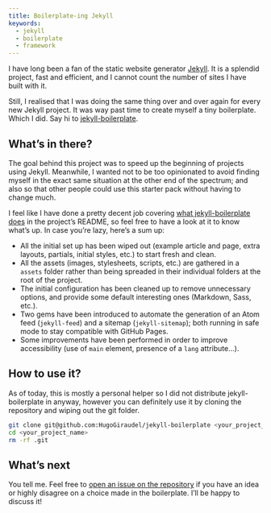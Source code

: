 ```yaml
---
title: Boilerplate-ing Jekyll
keywords:
  - jekyll
  - boilerplate
  - framework
---
```


I have long been a fan of the static website generator [Jekyll](https://jekyllrb.com/). It is a splendid project, fast and efficient, and I cannot count the number of sites I have built with it.

Still, I realised that I was doing the same thing over and over again for every new Jekyll project. It was way past time to create myself a tiny boilerplate. Which I did. Say hi to [jekyll-boilerplate](https://github.com/KittyGiraudel/jekyll-boilerplate).

## What’s in there?

The goal behind this project was to speed up the beginning of projects using Jekyll. Meanwhile, I wanted not to be too opinionated to avoid finding myself in the exact same situation at the other end of the spectrum; and also so that other people could use this starter pack without having to change much.

I feel like I have done a pretty decent job covering [what jekyll-boilerplate does](https://github.com/KittyGiraudel/jekyll-boilerplate) in the project’s README, so feel free to have a look at it to know what’s up. In case you’re lazy, here’s a sum up:

* All the initial set up has been wiped out (example article and page, extra layouts, partials, initial styles, etc.) to start fresh and clean.
* All the assets (images, stylesheets, scripts, etc.) are gathered in a `assets` folder rather than being spreaded in their individual folders at the root of the project.
* The initial configuration has been cleaned up to remove unnecessary options, and provide some default interesting ones (Markdown, Sass, etc.).
* Two gems have been introduced to automate the generation of an Atom feed (`jekyll-feed`) and a sitemap (`jekyll-sitemap`); both running in safe mode to stay compatible with GitHub Pages.
* Some improvements have been performed in order to improve accessibility (use of `main` element, presence of a `lang` attribute…).

## How to use it?

As of today, this is mostly a personal helper so I did not distribute jekyll-boilerplate in anyway, however you can definitely use it by cloning the repository and wiping out the git folder.

```bash
git clone git@github.com:HugoGiraudel/jekyll-boilerplate <your_project_name>
cd <your_project_name>
rm -rf .git
```

## What’s next

You tell me. Feel free to [open an issue on the repository](https://github.com/KittyGiraudel/jekyll-boilerplate/issues) if you have an idea or highly disagree on a choice made in the boilerplate. I’ll be happy to discuss it!
